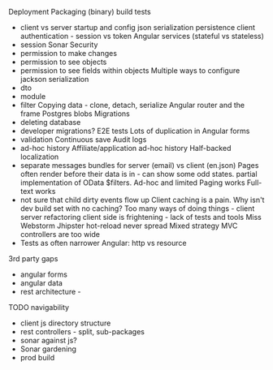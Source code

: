 Deployment
Packaging (binary)
build
tests
- client vs server
startup and config
json serialization
persistence
client authentication - session vs token
Angular services (stateful vs stateless)
- session
Sonar
Security
- permission to make changes
- permission to see objects
- permission to see fields within objects
Multiple ways to configure jackson serialization
- dto
- module
- filter
Copying data - clone, detach, serialize
Angular router and the frame
Postgres blobs
Migrations
- deleting database
- developer migrations?
E2E tests
Lots of duplication in Angular forms
- validation
Continuous save
Audit logs
- ad-hoc history
Affiliate/application ad-hoc history
Half-backed localization
- separate messages bundles for server (email) vs client (en.json)
Pages often render before their data is in - can show some odd states.
partial implementation of OData $filters.  Ad-hoc and limited
Paging works
Full-text works
- not sure that child dirty events flow up
Client caching is a pain.  Why isn't dev build set with no caching?
Too many ways of doing things - client server
refactoring client side is frightening - lack of tests and tools
Miss Webstorm
Jhipster hot-reload never spread
Mixed strategy
MVC controllers are too wide
- Tests as often narrower
Angular: http vs resource

3rd party gaps
- angular forms
- angular data
- rest architecture - 


TODO
navigability
- client js directory structure
- rest controllers - split, sub-packages
- sonar against js?
- Sonar gardening
- prod build

